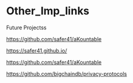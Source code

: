 # Other_Imp_links
Future Projectss


https://github.com/safer41/aKountable

https://safer41.github.io/

https://github.com/safer41/aKountable

https://github.com/bigchaindb/privacy-protocols

